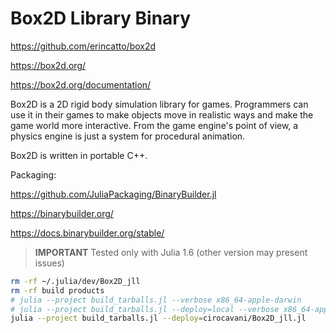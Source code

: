 # Box2D Library Binary

https://github.com/erincatto/box2d

https://box2d.org/

https://box2d.org/documentation/

Box2D is a 2D rigid body simulation library for games. Programmers can use it in their games to make objects move in realistic ways and make the game world more interactive. From the game engine's point of view, a physics engine is just a system for procedural animation.

Box2D is written in portable C++.


Packaging:

https://github.com/JuliaPackaging/BinaryBuilder.jl

https://binarybuilder.org/

https://docs.binarybuilder.org/stable/

> **IMPORTANT** Tested only with Julia 1.6 (other version may present issues)

```sh
rm -rf ~/.julia/dev/Box2D_jll
rm -rf build products
# julia --project build_tarballs.jl --verbose x86_64-apple-darwin
# julia --project build_tarballs.jl --deploy=local --verbose x86_64-apple-darwin
julia --project build_tarballs.jl --deploy=cirocavani/Box2D_jll.jl
```

